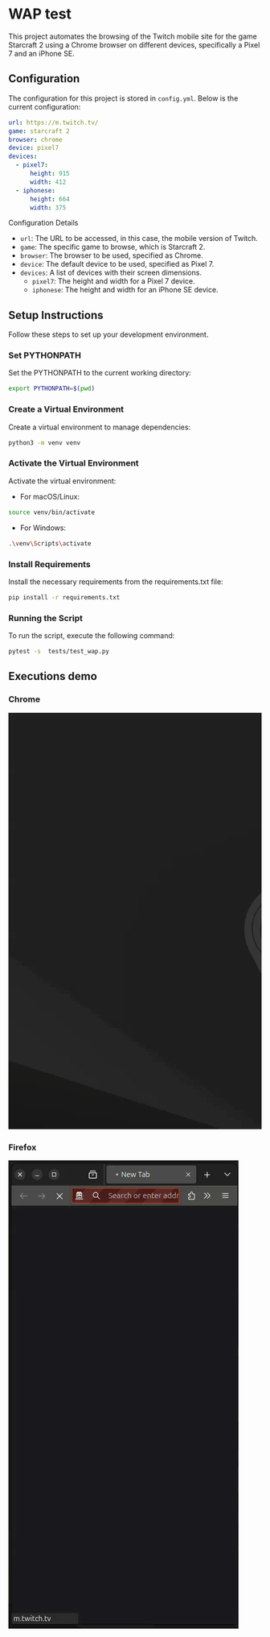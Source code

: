# WAP test

This project automates the browsing of the Twitch mobile site for the game Starcraft 2 using a Chrome browser on different devices, specifically a Pixel 7 and an iPhone SE.

## Configuration

The configuration for this project is stored in `config.yml`. Below is the current configuration:

```yaml
url: https://m.twitch.tv/
game: starcraft 2
browser: chrome
device: pixel7
devices: 
  - pixel7:
      height: 915
      width: 412
  - iphonese:
      height: 664
      width: 375
```

Configuration Details

- `url`: The URL to be accessed, in this case, the mobile version of Twitch.
- `game`: The specific game to browse, which is Starcraft 2.
- `browser`: The browser to be used, specified as Chrome.
- `device`: The default device to be used, specified as Pixel 7.
- `devices`: A list of devices with their screen dimensions.
    - `pixel7`: The height and width for a Pixel 7 device.
    - `iphonese`: The height and width for an iPhone SE device.

## Setup Instructions

Follow these steps to set up your development environment.

### Set PYTHONPATH

Set the PYTHONPATH to the current working directory:

```sh
export PYTHONPATH=$(pwd)
```

### Create a Virtual Environment

Create a virtual environment to manage dependencies:

```sh
python3 -m venv venv
```

### Activate the Virtual Environment

Activate the virtual environment:

- For macOS/Linux:

```sh
source venv/bin/activate
```

- For Windows:

```sh
.\venv\Scripts\activate
```

### Install Requirements

Install the necessary requirements from the requirements.txt file:

```sh
pip install -r requirements.txt
```

### Running the Script

To run the script, execute the following command:

```sh
pytest -s  tests/test_wap.py
```

## Executions demo

### Chrome

![til](./gif/chrome.gif)

### Firefox

![til](./gif/firefox.gif)
